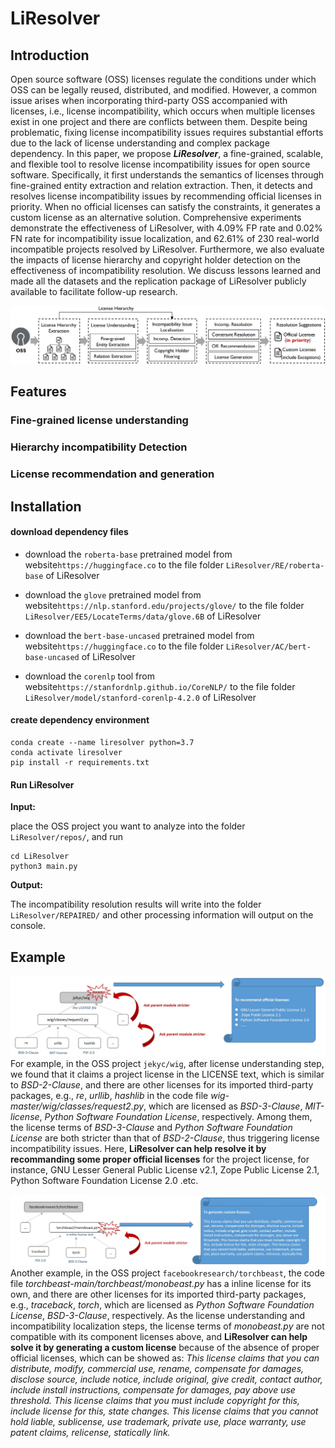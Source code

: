 # LiResolver


## Introduction
Open source software (OSS) licenses regulate the conditions under which OSS can be legally reused, distributed, and modified. However, a common issue arises when incorporating third-party OSS accompanied with licenses, i.e., license incompatibility, which occurs when multiple licenses exist in one project and there are conflicts between them. Despite being problematic, fixing license incompatibility issues requires substantial efforts
due to the lack of license understanding and complex package dependency.
In this paper, we propose ***LiResolver***, a fine-grained, scalable, and flexible tool to resolve license incompatibility issues for open source software. Specifically, it first understands the semantics of licenses through fine-grained entity extraction and relation extraction. Then, it detects and resolves license incompatibility issues by recommending official licenses in priority. When no official licenses can satisfy the constraints, it generates a custom license as an alternative solution. Comprehensive experiments demonstrate the effectiveness of LiResolver, with 4.09\% FP rate and 0.02\% FN rate for incompatibility issue localization, and 62.61\% of 230 real-world incompatible projects resolved by LiResolver. Furthermore, we also evaluate the impacts of license hierarchy and copyright holder detection on the effectiveness of incompatibility resolution. We discuss lessons learned and made all the datasets and the replication package of LiResolver publicly available to facilitate follow-up research.

![image](img/overview_00.png)



## Features

### Fine-grained license understanding
### Hierarchy incompatibility Detection
### License recommendation and generation



## Installation


#### download dependency files



* download the `roberta-base` pretrained model from website`https://huggingface.co` to the file folder `LiResolver/RE/roberta-base` of LiResolver

* download the `glove` pretrained model from website`https://nlp.stanford.edu/projects/glove/` to the file folder `LiResolver/EE5/LocateTerms/data/glove.6B` of LiResolver

* download the `bert-base-uncased` pretrained model from website`https://huggingface.co` to the file folder `LiResolver/AC/bert-base-uncased` of LiResolver

* download the `corenlp` tool from website`https://stanfordnlp.github.io/CoreNLP/` to the file folder `LiResolver/model/stanford-corenlp-4.2.0` of LiResolver






#### create dependency environment

```
conda create --name liresolver python=3.7
conda activate liresolver
pip install -r requirements.txt
```





#### Run LiResolver

**Input:** 

place the OSS project you want to analyze into the folder `LiResolver/repos/`, and run

```
cd LiResolver
python3 main.py
```



**Output:**

The incompatibility resolution results will write into the folder `LiResolver/REPAIRED/` and other processing information will output on the console. 



## Example


![image](img/example-1.jpg)
For example, in the OSS project `jekyc/wig`, after license understanding step, we found that it claims a project license in the LICENSE text, which is similar to _BSD-2-Clause_, and 
there are other licenses for its imported third-party packages, e.g., _re_, _urllib_, _hashlib_ in the code file _wig-master/wig/classes/request2.py_, 
which are licensed as _BSD-3-Clause_, _MIT-license_, _Python Software Foundation License_, respectively. 
Among them, the license terms of _BSD-3-Clause_ and _Python Software Foundation License_ are both stricter than that of _BSD-2-Clause_, 
thus triggering license incompatibility issues. Here, **LiResolver can help resolve it by recommanding some proper official licenses** 
for the project license, for instance, GNU Lesser General Public License v2.1, Zope Public License 2.1, Python Software Foundation License 2.0 .etc. 

![image](img/example-2.jpg)
Another example, in the OSS project `facebookresearch/torchbeast`, the code file _torchbeast-main/torchbeast/monobeast.py_ has a inline license for its own, 
and there are other licenses for its imported third-party packages, e.g., _traceback_, _torch_, 
which are licensed as _Python Software Foundation License_, _BSD-3-Clause_, respectively. As the license understanding and incompatibility localization steps, 
the license terms of _monobeast.py_ are not compatible with its component licenses above, and **LiResolver can help solve it by generating a custom license** 
because of the absence of proper official licenses, which can be showed as: 
_This license claims that you can distribute, modify, commercial use, rename, compensate for damages, disclose source, include notice, include original, give credit, contact author, include install instructions, compensate for damages, pay above use threshold. This license claims that you must include copyright for this, include license for this, state changes. This license claims that you cannot hold liable, sublicense, use trademark, private use, place warranty, use patent claims, relicense, statically link._
